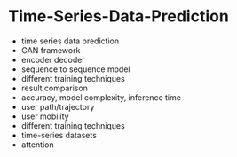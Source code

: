 # Time-Series-Data-Prediction                 
- time series data prediction                 
- GAN framework                 
- encoder decoder           
- sequence to sequence model       
- different training techniques  
- result comparison  
- accuracy, model complexity, inference time 
- user path/trajectory  
- user mobility 
- different training techniques 
- time-series datasets 
- attention 
  
